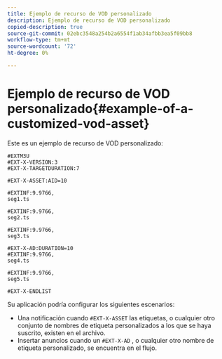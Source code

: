 ```yaml
---
title: Ejemplo de recurso de VOD personalizado
description: Ejemplo de recurso de VOD personalizado
copied-description: true
source-git-commit: 02ebc3548a254b2a6554f1ab34afbb3ea5f09bb8
workflow-type: tm+mt
source-wordcount: '72'
ht-degree: 0%

---
```


# Ejemplo de recurso de VOD personalizado{#example-of-a-customized-vod-asset}

Este es un ejemplo de recurso de VOD personalizado:

```
#EXTM3U
#EXT-X-VERSION:3
#EXT-X-TARGETDURATION:7
 
#EXT-X-ASSET:AID=10
 
#EXTINF:9.9766,
seg1.ts
 
#EXTINF:9.9766,
seg2.ts
 
#EXTINF:9.9766,
seg3.ts
 
#EXT-X-AD:DURATION=10
#EXTINF:9.9766,
seg4.ts
 
#EXTINF:9.9766,
seg5.ts
 
#EXT-X-ENDLIST
```

Su aplicación podría configurar los siguientes escenarios:

* Una notificación cuando `#EXT-X-ASSET` las etiquetas, o cualquier otro conjunto de nombres de etiqueta personalizados a los que se haya suscrito, existen en el archivo.
* Insertar anuncios cuando un `#EXT-X-AD` , o cualquier otro nombre de etiqueta personalizado, se encuentra en el flujo.
